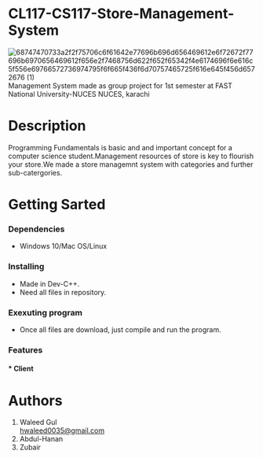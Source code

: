 # CL117-CS117-Store-Management-System 
![68747470733a2f2f75706c6f61642e77696b696d656469612e6f72672f77696b6970656469612f656e2f7468756d622f652f65342f4e6174696f6e616c5f556e69766572736974795f6f665f436f6d70757465725f616e645f456d6572676 (1)](https://user-images.githubusercontent.com/84980384/142883094-f0749c11-8373-4c7a-9e07-b94648ab14b5.png)\
                 Management System made as group project for 1st semester at FAST National University-NUCES NUCES, karachi
# Description
Programming Fundamentals is basic and and important concept for a computer science student.Management resources of store is key to flourish your store.We made a store managemnt system with categories and further sub-catergories.
# Getting Sarted
### Dependencies ###
* Windows 10/Mac OS/Linux
### Installing ###
* Made in Dev-C++.
* Need all files in repository.
### Exexuting program ###
* Once all files are download, just compile and run the program.
### Features ###
#### * Client ####
          
# Authors
1. Waleed Gul\
hwaleed0035@gmail.com
2. Abdul-Hanan
3. Zubair


